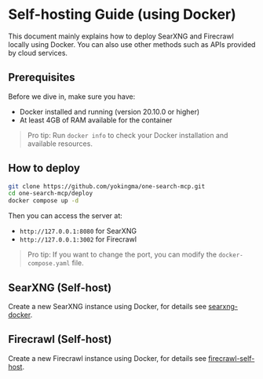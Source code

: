 # Self-hosting Guide (using Docker)

This document mainly explains how to deploy SearXNG and Firecrawl locally using Docker. You can also use other methods such as APIs provided by cloud services.

## Prerequisites

Before we dive in, make sure you have:

- Docker installed and running (version 20.10.0 or higher)
- At least 4GB of RAM available for the container

> Pro tip: Run `docker info` to check your Docker installation and available resources.

## How to deploy

```bash
git clone https://github.com/yokingma/one-search-mcp.git
cd one-search-mcp/deploy
docker compose up -d
```

Then you can access the server at:

- `http://127.0.0.1:8080` for SearXNG
- `http://127.0.0.1:3002` for Firecrawl

> Pro tip: If you want to change the port, you can modify the `docker-compose.yaml` file.

## SearXNG (Self-host)

Create a new SearXNG instance using Docker, for details see [searxng-docker](https://github.com/searxng/searxng-docker).

## Firecrawl (Self-host)

Create a new Firecrawl instance using Docker, for details see [firecrawl-self-host](https://github.com/mendableai/firecrawl/blob/main/SELF_HOST.md).
